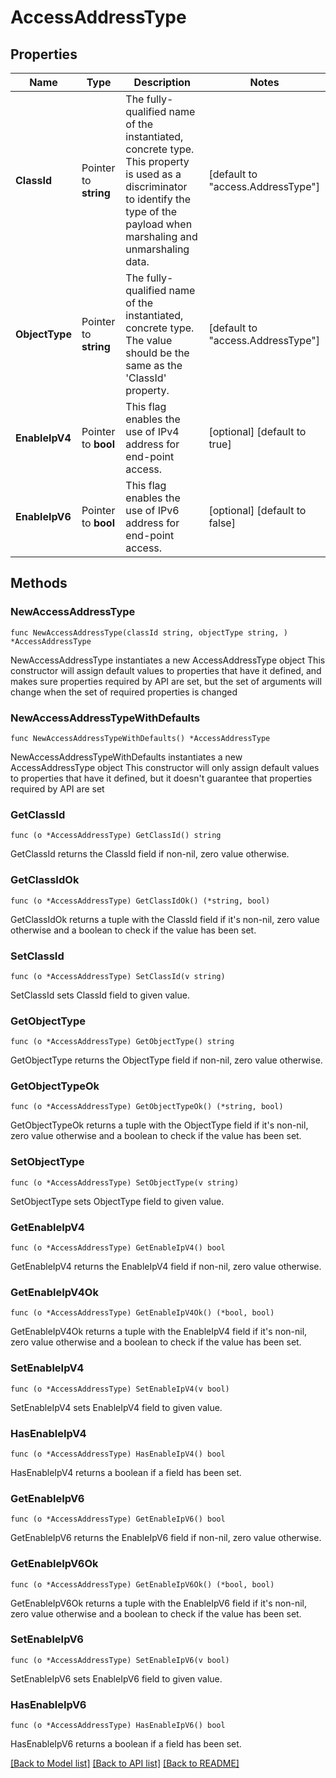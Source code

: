 # AccessAddressType

## Properties

Name | Type | Description | Notes
------------ | ------------- | ------------- | -------------
**ClassId** | Pointer to **string** | The fully-qualified name of the instantiated, concrete type. This property is used as a discriminator to identify the type of the payload when marshaling and unmarshaling data. | [default to "access.AddressType"]
**ObjectType** | Pointer to **string** | The fully-qualified name of the instantiated, concrete type. The value should be the same as the &#39;ClassId&#39; property. | [default to "access.AddressType"]
**EnableIpV4** | Pointer to **bool** | This flag enables the use of IPv4 address for end-point access. | [optional] [default to true]
**EnableIpV6** | Pointer to **bool** | This flag enables the use of IPv6 address for end-point access. | [optional] [default to false]

## Methods

### NewAccessAddressType

`func NewAccessAddressType(classId string, objectType string, ) *AccessAddressType`

NewAccessAddressType instantiates a new AccessAddressType object
This constructor will assign default values to properties that have it defined,
and makes sure properties required by API are set, but the set of arguments
will change when the set of required properties is changed

### NewAccessAddressTypeWithDefaults

`func NewAccessAddressTypeWithDefaults() *AccessAddressType`

NewAccessAddressTypeWithDefaults instantiates a new AccessAddressType object
This constructor will only assign default values to properties that have it defined,
but it doesn't guarantee that properties required by API are set

### GetClassId

`func (o *AccessAddressType) GetClassId() string`

GetClassId returns the ClassId field if non-nil, zero value otherwise.

### GetClassIdOk

`func (o *AccessAddressType) GetClassIdOk() (*string, bool)`

GetClassIdOk returns a tuple with the ClassId field if it's non-nil, zero value otherwise
and a boolean to check if the value has been set.

### SetClassId

`func (o *AccessAddressType) SetClassId(v string)`

SetClassId sets ClassId field to given value.


### GetObjectType

`func (o *AccessAddressType) GetObjectType() string`

GetObjectType returns the ObjectType field if non-nil, zero value otherwise.

### GetObjectTypeOk

`func (o *AccessAddressType) GetObjectTypeOk() (*string, bool)`

GetObjectTypeOk returns a tuple with the ObjectType field if it's non-nil, zero value otherwise
and a boolean to check if the value has been set.

### SetObjectType

`func (o *AccessAddressType) SetObjectType(v string)`

SetObjectType sets ObjectType field to given value.


### GetEnableIpV4

`func (o *AccessAddressType) GetEnableIpV4() bool`

GetEnableIpV4 returns the EnableIpV4 field if non-nil, zero value otherwise.

### GetEnableIpV4Ok

`func (o *AccessAddressType) GetEnableIpV4Ok() (*bool, bool)`

GetEnableIpV4Ok returns a tuple with the EnableIpV4 field if it's non-nil, zero value otherwise
and a boolean to check if the value has been set.

### SetEnableIpV4

`func (o *AccessAddressType) SetEnableIpV4(v bool)`

SetEnableIpV4 sets EnableIpV4 field to given value.

### HasEnableIpV4

`func (o *AccessAddressType) HasEnableIpV4() bool`

HasEnableIpV4 returns a boolean if a field has been set.

### GetEnableIpV6

`func (o *AccessAddressType) GetEnableIpV6() bool`

GetEnableIpV6 returns the EnableIpV6 field if non-nil, zero value otherwise.

### GetEnableIpV6Ok

`func (o *AccessAddressType) GetEnableIpV6Ok() (*bool, bool)`

GetEnableIpV6Ok returns a tuple with the EnableIpV6 field if it's non-nil, zero value otherwise
and a boolean to check if the value has been set.

### SetEnableIpV6

`func (o *AccessAddressType) SetEnableIpV6(v bool)`

SetEnableIpV6 sets EnableIpV6 field to given value.

### HasEnableIpV6

`func (o *AccessAddressType) HasEnableIpV6() bool`

HasEnableIpV6 returns a boolean if a field has been set.


[[Back to Model list]](../README.md#documentation-for-models) [[Back to API list]](../README.md#documentation-for-api-endpoints) [[Back to README]](../README.md)


